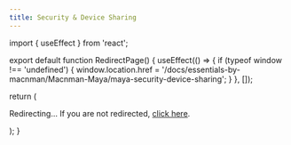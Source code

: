 ```yaml
---
title: Security & Device Sharing
---
```


import { useEffect } from 'react';

export default function RedirectPage() {
  useEffect(() => {
    if (typeof window !== 'undefined') {
      window.location.href = '/docs/essentials-by-macnman/Macnman-Maya/maya-security-device-sharing';
    }
  }, []);

  return (
    <div>
      <p>Redirecting... If you are not redirected, <a href="/docs/essentials-by-macnman/Macnman-Maya/maya-security-device-sharing">click here</a>.</p>
    </div>
  );
}